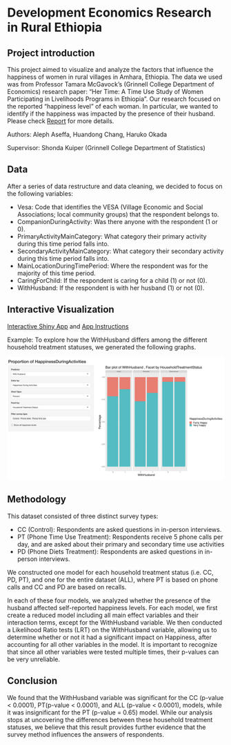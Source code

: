 # Development Economics Research in Rural Ethiopia
## Project introduction
This project aimed to visualize and analyze the factors that influence the happiness of women in rural villages in Amhara, Ethiopia. The data we used was from Professor Tamara McGavock’s (Grinnell College Department of Economics) research paper: “Her Time: A Time Use Study of Women Participating in Livelihoods Programs in Ethiopia”. Our research focused on the reported “happiness level” of each woman. In particular, we wanted to identify if the happiness was impacted by the presence of their husband. Please check [Report](/Report.docx) for more details.

Authors: Aleph Aseffa, Huandong Chang, Haruko Okada

Supervisor: Shonda Kuiper (Grinnell College Department of Statistics)

## Data
After a series of data restructure and data cleaning, we decided to focus on the following variables:
- Vesa: Code that identifies the VESA (Village Economic and Social Associations; local community groups) that the respondent belongs to.
- CompanionDuringActivity: Was there anyone with the respondent (1 or 0).
- PrimaryActivityMainCategory: What category their primary activity during this time period falls into.
- SecondaryActivityMainCategory: What category their secondary activity during this time period falls into.
- MainLocationDuringTimePeriod: Where the respondent was for the majority of this time period.
- CaringForChild: If the respondent is caring for a child (1) or not (0).
- WithHusband: If the respondent is with her husband (1) or not (0).

## Interactive Visualization
[Interactive Shiny App](https://huandongchang.shinyapps.io/WomenHapiness/) and [App Instructions](/App_Instructions.docx)

Example: To explore how the WithHusband differs among the different household treatment statuses, we generated the following graphs. 
 
![](Demo/pic.png)

## Methodology
This dataset consisted of three distinct survey types:
-	CC (Control): Respondents are asked questions in in-person interviews.
-	PT (Phone Time Use Treatment): Respondents receive 5 phone calls per day, and are asked about their primary and secondary time use activities
-	PD (Phone Diets Treatment): Respondents are asked questions in in-person interviews.

We constructed one model for each household treatment status (i.e. CC, PD, PT), and one for the entire dataset (ALL), where PT is based on phone calls and CC and PD are based on recalls.

In each of these four models, we analyzed whether the presence of the husband affected self-reported happiness levels. For each model, we first create a reduced model including all main effect variables and their interaction terms, except for the WithHusband variable. We then conducted a Likelihood Ratio tests (LRT) on the WithHusband variable, allowing us to determine whether or not it had a significant impact on Happiness, after accounting for all other variables in the model. It is important to recognize that since all other variables were tested multiple times, their p-values can be very unreliable.

## Conclusion
We found that the WithHusband variable was significant for the CC (p-value < 0.0001), PT(p-value < 0.0001), and ALL (p-value < 0.0001), models, while it was insignificant for the PT  (p-value = 0.65) model. While our analysis stops at uncovering the differences between these household treatment statuses, we believe that this result provides further evidence that the survey method influences the answers of respondents. 

